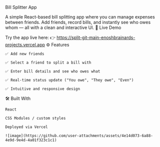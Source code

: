 Bill Splitter App

A simple React-based bill splitting app where you can manage expenses between friends. Add friends, record bills, and instantly see who owes whom — all with a clean and interactive UI.
🔗 Live Demo

Try the app live here:
👉 https://split-git-main-enoshbrainards-projects.vercel.app
⚙️ Features

    ✅ Add new friends

    ✅ Select a friend to split a bill with

    ✅ Enter bill details and see who owes what

    ✅ Real-time status update ("You owe", "They owe", "Even")

    ✅ Intuitive and responsive design

🛠 Built With

    React

    CSS Modules / custom styles

    Deployed via Vercel

    ![image](https://github.com/user-attachments/assets/4e14d073-6a88-4e9d-9e4d-4a01f323c1c1)
